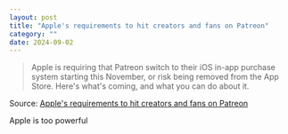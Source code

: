 ```yaml
---
layout: post
title: "Apple's requirements to hit creators and fans on Patreon"
category: ""
date: 2024-09-02
---
```


>Apple is requiring that Patreon switch to their iOS in-app purchase system starting this November, or risk being removed from the App Store. Here's what's coming, and what you can do about it.

Source: [Apple's requirements to hit creators and fans on Patreon](https://news.patreon.com/articles/understanding-apple-requirements-for-patreon)

Apple is too powerful
